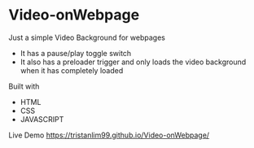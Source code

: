 # Video-onWebpage

Just a simple Video Background for webpages
* It has a pause/play toggle switch
* It also has a preloader trigger and only loads the video background when it has completely loaded

Built with
* HTML
* CSS
* JAVASCRIPT

Live Demo
https://tristanlim99.github.io/Video-onWebpage/
